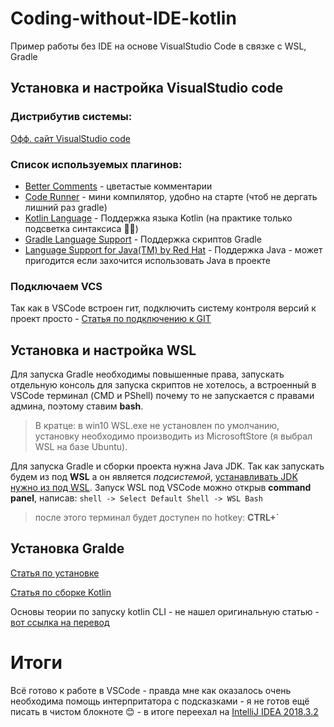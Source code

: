 # Coding-without-IDE-kotlin
Пример работы без IDE на основе VisualStudio Code в связке с WSL, Gradle

## Установка и настройка VisualStudio code
### Дистрибутив системы: 
[Офф. сайт VisualStudio code](https://code.visualstudio.com/)

### Список используемых плагинов:
* [Better Comments](https://marketplace.visualstudio.com/items?itemName=aaron-bond.better-comments) - цветастые комментарии
* [Code Runner](https://marketplace.visualstudio.com/items?itemName=formulahendry.code-runner) - мини компилятор, удобно на старте (чтоб не дергать лишний раз gradle) 
* [Kotlin Language](https://marketplace.visualstudio.com/items?itemName=mathiasfrohlich.Kotlin) - Поддержка языка Kotlin (на практике только подсветка синтаксиса 🤷‍♂️) 
* [Gradle Language Support](https://marketplace.visualstudio.com/items?itemName=naco-siren.gradle-language) - Поддержка скриптов Gradle
* [Language Support for Java(TM) by Red Hat](https://marketplace.visualstudio.com/items?itemName=redhat.java) - Поддержка Java - может пригодится если захочится использовать Java в проекте

### Подключаем VCS
Так как в VSCode встроен гит, подключить систему контроля версий к проект просто - [Статья по подключению к GIT](https://code.visualstudio.com/docs/editor/versioncontrol)

## Установка и настройка WSL
Для запуска Gradle необходимы повышенные права, запускать отдельную консоль для запуска скриптов не хотелось, а встроенный в VSCode терминал (CMD и PShell) почему то не запускается с правами админа, поэтому ставим **bash**. 

> В кратце: в win10 WSL.exe не установлен по умолчанию, установку необходимо производить из MicrosoftStore (я выбрал WSL на базе Ubuntu).

Для запуска Gradle и сборки проекта нужна Java JDK. Так как запускать будем из под **WSL** а он является *подсистемой*, [устанавливать JDK нужно из под WSL](https://www.digitalocean.com/community/tutorials/how-to-install-java-with-apt-get-on-ubuntu-16-04). Запуск WSL под VSCode можно открыв **command panel**, написав: `shell -> Select Default Shell -> WSL Bash` 

> после этого терминал будет доступен по hotkey: **CTRL+`**

## Установка Gralde
[Статья по установке](https://gradle.org/install/)

[Статья по сборке Kotlin](https://guides.gradle.org/building-kotlin-jvm-libraries/)

Основы теории по запуску kotlin CLI - не нашел оригинальную статью - [вот ссылка на перевод](http://qaru.site/questions/160117/how-to-run-kotlin-class-from-the-command-line)

# Итоги
Всё готово к работе в VSCode - правда мне как оказалось очень необходима помощь интерпритатора с подсказками - я не готов ещё писать в чистом блокноте 😊 - в итоге переехал на [IntelliJ IDEA 2018.3.2](https://www.jetbrains.com/idea/)
